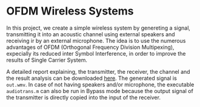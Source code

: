 # OFDM Wireless Systems

In this project, we create a simple wireless system by genereting a signal, transmitting it into an acoustic channel using external speakers and receiving ir by an external microphone. The idea is to use the numerous advantages of OFDM (Orthogonal Frequency Division Multipexing), expecially its reduced inter Symbol Interference, in order to improve the results of  Single Carrier System.

A detailed report explaining, the transmitter, the receiver, the channel and the result analysis can be downloaded [here](OFDMReport_EmilioFernandez.pdf). The generated signal is `out.wmv`. In case of not having speakers and/or microphone, the executable `audiotrans.m` can also be run in Bypass mode because the output signal of the transmitter is directly copied into the input of the receiver. 


